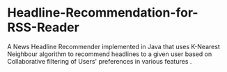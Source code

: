 # Headline-Recommendation-for-RSS-Reader
A News Headline Recommender implemented in Java that uses K-Nearest Neighbour algorithm to recommend headlines to a given user based on Collaborative filtering of Users' preferences in various features .
